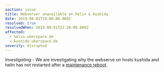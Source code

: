 ```yaml
---
section: issue
title: Webserver unavailable on helin & kushida
date: 2019-08-01T19:00:00.000Z
resolved: true
resolvedWhen: 2019-08-01T22:28:00.000Z
affected:
  - helin.uberspace.de
  - kushida.uberspace.de
severity: disrupted
---
```

_Investigating_ - We are investigating why the webserve on hosts kushida and helin has not restarted after a [maintenance reboot](https://is.uberspace.online/issues/2019-08-01-maintenance-reboots-on-u7-hosts/).
